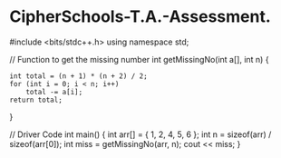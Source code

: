 # CipherSchools-T.A.-Assessment.
#include <bits/stdc++.h>
using namespace std;

// Function to get the missing number
int getMissingNo(int a[], int n)
{

    int total = (n + 1) * (n + 2) / 2;
    for (int i = 0; i < n; i++)
        total -= a[i];
    return total;
}

// Driver Code
int main()
{
    int arr[] = { 1, 2, 4, 5, 6 };
    int n = sizeof(arr) / sizeof(arr[0]);
    int miss = getMissingNo(arr, n);
    cout << miss;
}
